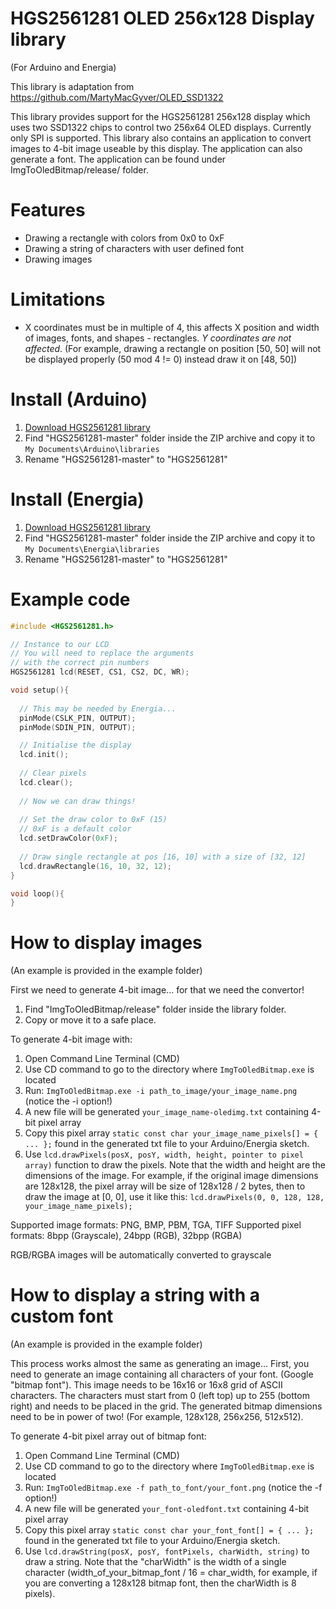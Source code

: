 # HGS2561281 OLED 256x128 Display library
(For Arduino and Energia)

This library is adaptation from <https://github.com/MartyMacGyver/OLED_SSD1322>

This library provides support for the HGS2561281 256x128 display which uses two SSD1322 chips to control two 256x64 OLED displays. Currently only SPI is supported. This library also contains an application to convert images to 4-bit image useable by this display. The application can also generate a font. The application can be found under ImgToOledBitmap/release/ folder.

# Features
* Drawing a rectangle with colors from 0x0 to 0xF
* Drawing a string of characters with user defined font
* Drawing images
 
# Limitations
* X coordinates must be in multiple of 4, this affects X position and width of images, fonts, and shapes - rectangles. *Y coordinates are not affected*. (For example, drawing a rectangle on position [50, 50] will not be displayed properly (50 mod 4 != 0) instead draw it on [48, 50])

# Install (Arduino)
1. [Download HGS2561281 library](https://github.com/matusnovak/HGS2561281/archive/master.zip)
2. Find "HGS2561281-master" folder inside the ZIP archive and copy it to `My Documents\Arduino\libraries`
3. Rename "HGS2561281-master" to "HGS2561281"

# Install (Energia)
1. [Download HGS2561281 library](https://github.com/matusnovak/HGS2561281/archive/master.zip)
2. Find "HGS2561281-master" folder inside the ZIP archive and copy it to `My Documents\Energia\libraries`
3. Rename "HGS2561281-master" to "HGS2561281"

# Example code
``` C++
#include <HGS2561281.h>

// Instance to our LCD
// You will need to replace the arguments
// with the correct pin numbers
HGS2561281 lcd(RESET, CS1, CS2, DC, WR);

void setup(){
  
  // This may be needed by Energia...
  pinMode(CSLK_PIN, OUTPUT);
  pinMode(SDIN_PIN, OUTPUT);

  // Initialise the display
  lcd.init();
  
  // Clear pixels
  lcd.clear();
  
  // Now we can draw things!
  
  // Set the draw color to 0xF (15)
  // 0xF is a default color
  lcd.setDrawColor(0xF);
  
  // Draw single rectangle at pos [16, 10] with a size of [32, 12]
  lcd.drawRectangle(16, 10, 32, 12);
}

void loop(){
}
```

# How to display images

(An example is provided in the example folder)

First we need to generate 4-bit image... for that we need the convertor!

1. Find "ImgToOledBitmap/release" folder inside the library folder.
2. Copy or move it to a safe place.

To generate 4-bit image with:

1. Open Command Line Terminal (CMD)
2. Use CD command to go to the directory where `ImgToOledBitmap.exe` is located
3. Run: `ImgToOledBitmap.exe -i path_to_image/your_image_name.png` (notice the -i option!)
4. A new file will be generated `your_image_name-oledimg.txt` containing 4-bit pixel array
5. Copy this pixel array `static const char your_image_name_pixels[] = { ... };` found in the generated txt file to your Arduino/Energia sketch.
6. Use `lcd.drawPixels(posX, posY, width, height, pointer to pixel array)` function to draw the pixels. Note that the width and height are the dimensions of the image. For example, if the original image dimensions are 128x128, the pixel array will be size of 128x128 / 2 bytes, then to draw the image at [0, 0], use it like this: `lcd.drawPixels(0, 0, 128, 128, your_image_name_pixels);`

Supported image formats: PNG, BMP, PBM, TGA, TIFF
Supported pixel formats: 8bpp (Grayscale), 24bpp (RGB), 32bpp (RGBA)

RGB/RGBA images will be automatically converted to grayscale

# How to display a string with a custom font

(An example is provided in the example folder)

This process works almost the same as generating an image... First, you need to generate an image containing all characters of your font. (Google "bitmap font"). This image needs to be 16x16 or 16x8 grid of ASCII characters. The characters must start from 0 (left top) up to 255 (bottom right) and needs to be placed in the grid. The generated bitmap dimensions need to be in power of two! (For example, 128x128, 256x256, 512x512).

To generate 4-bit pixel array out of bitmap font:

1. Open Command Line Terminal (CMD)
2. Use CD command to go to the directory where `ImgToOledBitmap.exe` is located
3. Run: `ImgToOledBitmap.exe -f path_to_font/your_font.png` (notice the -f option!)
4. A new file will be generated `your_font-oledfont.txt` containing 4-bit pixel array
5. Copy this pixel array `static const char your_font_font[] = { ... };` found in the generated txt file to your Arduino/Energia sketch.
6. Use `lcd.drawString(posX, posY, fontPixels, charWidth, string)` to draw a string. Note that the "charWidth" is the width of a single character (width_of_your_bitmap_font / 16 = char_width, for example, if you are converting a 128x128 bitmap font, then the charWidth is 8 pixels). 

